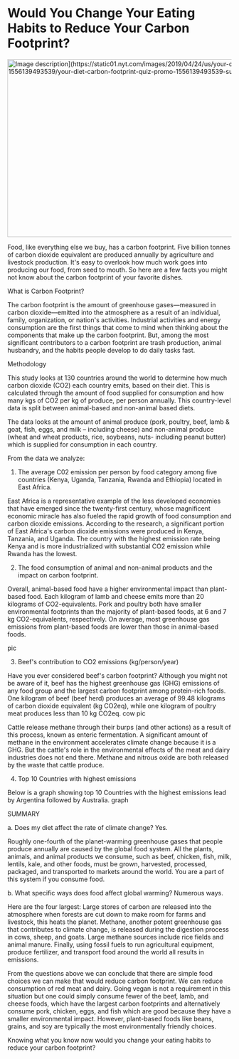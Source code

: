 # Would You Change Your Eating Habits to Reduce Your Carbon Footprint?
<img src="[https://static01.nyt.com/images/2019/04/30/dining/food-climate-faq-1556227069074/food-climate-faq-1556227069074-videoSixteenByNineJumbo1600.jpg" alt="Image description](https://static01.nyt.com/images/2019/04/24/us/your-diet-carbon-footprint-quiz-promo-1556139493539/your-diet-carbon-footprint-quiz-promo-1556139493539-superJumbo-v2.jpg)" width="800" height="400">

Food, like everything else we buy, has a carbon footprint. Five billion tonnes of carbon dioxide equivalent are produced annually by agriculture and livestock production. It's easy to overlook how much work goes into producing our food, from seed to mouth. So here are a few facts you might not know about the carbon footprint of your favorite dishes.

What is Carbon Footprint?

The carbon footprint is the amount of greenhouse gases—measured in carbon dioxide—emitted into the atmosphere as a result of an individual, family, organization, or nation's activities. Industrial activities and energy consumption are the first things that come to mind when thinking about the components that make up the carbon footprint. But, among the most significant contributors to a carbon footprint are trash production, animal husbandry, and the habits people develop to do daily tasks fast.

Methodology

This study looks at 130 countries around the world to determine how much carbon dioxide (CO2) each country emits, based on their diet. This is calculated through the amount of food supplied for consumption and how many kgs of CO2 per kg of produce, per person annually. This country-level data is split between animal-based and non-animal based diets.

The data looks at the amount of animal produce (pork, poultry, beef, lamb & goat, fish, eggs, and milk – including cheese) and non-animal produce (wheat and wheat products, rice, soybeans, nuts- including peanut butter) which is supplied for consumption in each country.

From the data we analyze:

1. The average C02 emission per person by food category among five countries (Kenya, Uganda, Tanzania, Rwanda and Ethiopia) located in East Africa.

East Africa is a representative example of the less developed economies that have emerged since the twenty-first century, whose magnificent economic miracle has also fueled the rapid growth of food consumption and carbon dioxide emissions. According to the research, a significant portion of East Africa's carbon dioxide emissions were produced in Kenya, Tanzania, and Uganda. The country with the highest emission rate being Kenya and is more industrialized with substantial CO2 emission while Rwanda has the lowest.

2. The food consumption of animal and non-animal products and the impact on carbon footprint.

Overall, animal-based food have a higher environmental impact than plant-based food. Each kilogram of lamb and cheese emits more than 20 kilograms of CO2-equivalents. Pork and poultry both have smaller environmental footprints than the majority of plant-based foods, at 6 and 7 kg CO2-equivalents, respectively. On average, most greenhouse gas emissions from plant-based foods are lower than those in animal-based foods.

pic

3. Beef's contribution to CO2 emissions (kg/person/year)

Have you ever considered beef's carbon footprint? Although you might not be aware of it, beef has the highest greenhouse gas (GHG) emissions of any food group and the largest carbon footprint among protein-rich foods. One kilogram of beef (beef herd) produces an average of 99.48 kilograms of carbon dioxide equivalent (kg CO2eq), while one kilogram of poultry meat produces less than 10 kg CO2eq. cow pic

Cattle release methane through their burps (and other actions) as a result of this process, known as enteric fermentation. A significant amount of methane in the environment accelerates climate change because it is a GHG. But the cattle's role in the environmental effects of the meat and dairy industries does not end there. Methane and nitrous oxide are both released by the waste that cattle produce.

4. Top 10 Countries with highest emissions

Below is a graph showing top 10 Countries with the highest emissions lead by Argentina followed by Australia. graph

SUMMARY

a. Does my diet affect the rate of climate change? Yes.

Roughly one-fourth of the planet-warming greenhouse gases that people produce annually are caused by the global food system. All the plants, animals, and animal products we consume, such as beef, chicken, fish, milk, lentils, kale, and other foods, must be grown, harvested, processed, packaged, and transported to markets around the world. You are a part of this system if you consume food.

b. What specific ways does food affect global warming? Numerous ways.

Here are the four largest: Large stores of carbon are released into the atmosphere when forests are cut down to make room for farms and livestock, this heats the planet. Methane, another potent greenhouse gas that contributes to climate change, is released during the digestion process in cows, sheep, and goats. Large methane sources include rice fields and animal manure. Finally, using fossil fuels to run agricultural equipment, produce fertilizer, and transport food around the world all results in emissions.

From the questions above we can conclude that there are simple food choices we can make that would reduce carbon footprint. We can reduce consumption of red meat and dairy. Going vegan is not a requirement in this situation but one could simply consume fewer of the beef, lamb, and cheese foods, which have the largest carbon footprints and alternatively consume pork, chicken, eggs, and fish which are good because they have a smaller environmental impact. However, plant-based foods like beans, grains, and soy are typically the most environmentally friendly choices.

Knowing what you know now would you change your eating habits to reduce your carbon footprint?

